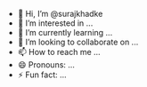 - 👋 Hi, I’m @surajkhadke
- 👀 I’m interested in ...
- 🌱 I’m currently learning ...
- 💞️ I’m looking to collaborate on ...
- 📫 How to reach me ...
- 😄 Pronouns: ...
- ⚡ Fun fact: ...

<!---
404XGHOST/404XGHOST is a ✨ special ✨ repository because its `README.md` (this file) appears on your GitHub profile.
You can click the Preview link to take a look at your changes.
--->

